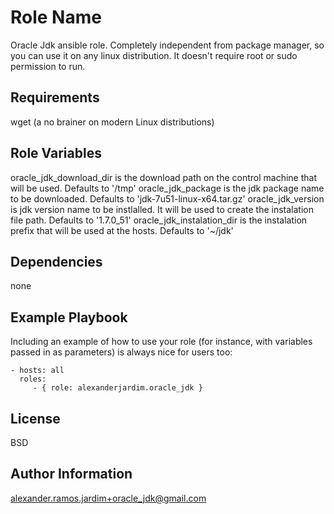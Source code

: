 Role Name
========

Oracle Jdk ansible role. Completely independent from package manager, so you can use it on any linux distribution. It doesn't require root or sudo permission to run.

Requirements
------------

wget (a no brainer on modern Linux distributions)

Role Variables
--------------

oracle_jdk_download_dir is the download path on the control machine that will be used. Defaults to '/tmp'
oracle_jdk_package is the jdk package name to be downloaded. Defaults to 'jdk-7u51-linux-x64.tar.gz'
oracle_jdk_version is jdk version name to be instlalled. It will be used to create the instalation file path. Defaults to '1.7.0_51'
oracle_jdk_instalation_dir is the instalation prefix that will be used at the hosts. Defaults to '~/jdk'

Dependencies
------------

none

Example Playbook
-------------------------

Including an example of how to use your role (for instance, with variables passed in as parameters) is always nice for users too:

    - hosts: all
      roles:
         - { role: alexanderjardim.oracle_jdk }

License
-------

BSD

Author Information
------------------

alexander.ramos.jardim+oracle_jdk@gmail.com